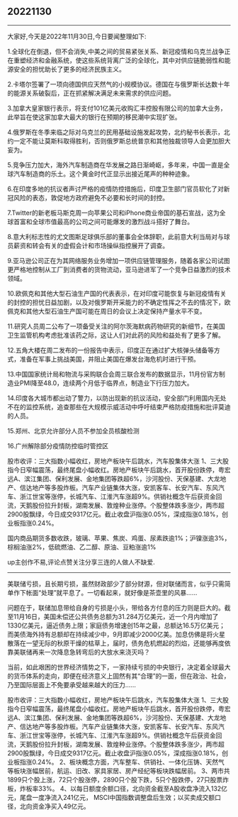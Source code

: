 ## 20221130

----

大家好,今天是2022年11月30日,今日要闻整理如下:

1.全球化在倒退，但不会消失,中美之间的贸易紧张关系、新冠疫情和乌克兰战争正在重塑经济和金融系统，使这些系统背离广泛的全球化，其中对供应链脆弱性和能源安全的担忧助长了更多的经济民族主义。

2.卡塔尔签署了一项向德国供应天然气的小规模协议。德国在与俄罗斯长达数十年的能源关系破裂后，正在抓紧解决满足未来需求的供应问题。

3.加拿大皇家银行表示，将支付101亿美元收购汇丰控股有限公司的加拿大业务，此举旨在使这家加拿大最大的银行在预期的移民潮中实现扩张。

4.俄罗斯在冬季来临之际对乌克兰的民用基础设施发起攻势，北约秘书长表示，北约一定不能让莫斯科取得胜利，否则俄罗斯总统普京和其他独裁领导人会更加胆大妄为。



5.竞争压力加大，海外汽车制造商在华发展之路日渐崎岖，多年来，中国一直是全球汽车制造商的乐土。这个黄金时代正显示出接近尾声的种种迹象。

6.在印度多地的抗议者声讨严格的疫情防控措施后，印度卫生部门官员软化了对新冠风险的表态，敦促地方政府避免不必要和长时间的封控。

7.Twitter的新老板马斯克周一向苹果公司和iPhone商业帝国的基石宣战，这为全球首富和全球市值最高的公司之间可能爆发的激烈战斗搭好了舞台。

8.意大利标志性的尤文图斯足球俱乐部的董事会全体辞职，此前意大利当局对与球员薪资和转会有关的虚假会计和市场操纵指控展开了调查。

9.亚马逊公司正在为其网络服务业务增加一项供应链管理服务，随着各家公司试图更严格地控制从工厂到消费者的货物流动，亚马逊进军了一个竞争日益激烈的技术领域。

10.欧佩克和其他大型石油生产国的代表表示，在对印度可能恢复与新冠疫情有关的封控的担忧日益加剧，以及对俄罗斯开采能力的不确定性挥之不去的情况下，欧佩克和其他大型石油生产国可能在周日的会议上决定保持产量水平不变。

11.研究人员周二公布了一项备受关注的阿尔茨海默病药物研究的新细节，在美国卫生监管机构考虑批准该药之际，这让人们对此药的风险和益处有了更多了解。

12.五角大楼在周二发布的一份报告中表示，印度正在通过扩大核弹头储备等方式，准备在军事上挑战美国，并阻止美国在爆发台海危机时进行干预。

13.中国国家统计局和物流与采购联合会周三联合发布的数据显示，11月份官方制造业PMI降至48.0，连续两个月低于临界点，制造业下行压力加大。

14.印度各大城市都出动了警力，以防出现新的抗议活动，安全部门利用国内无处不在的监控系统，追查那些在大规模示威活动中呼吁结束严格防疫措施和批评莫迪的人员。

15.郑州、北京允许部分人员不参加全员核酸检测

16.广州解除部分疫情防控临时管控区


股市收评：三大指数小幅收红，房地产板块午后跳水，汽车股集体大涨 1、三大股指今日窄幅震荡，最终尾盘小幅收红。房地产板块午后跳水，首开股份跌停，粤宏远A、滨江集团、保利发展、金地集团等跌超6%，沙河股份、天保基建、大龙地产、信达地产等多股炸板。汽车产业链集体大涨，安凯客车、长安汽车、东风汽车、浙江世宝等涨停，长城汽车、江淮汽车涨超9%。供销社概念午后获资金回流，天鹅股份拉升封板，湖南发展、敦煌种业涨停。个股整体跌多涨少，两市超2900股飘绿，今日成交9317亿元。截止收盘沪指涨0.05%，深成指涨0.18%，创业板指涨0.24%。 

国内商品期货多数收跌，玻璃、苹果、焦炭、鸡蛋、尿素跌逾1%；沪镍涨逾3%，棕榈油涨2%，低硫燃油、乙二醇、原油、豆粕涨逾1%

up主创作不易,评论点赞关注分享三连的人做人不缺爱.

----

美联储亏损，且长期亏损，虽然财政部少了部分财源，但对联储而言，似乎只需简单作下帐面“处理”就平息了。一切看起来，就好像是茶壶里的风暴……

问题在于，联储加息带给自身的亏损是小头，带给各方付息的压力则是巨大的。截至11月16日，美国未偿还公共债务总额为31.284万亿美元，近一个月内增加了1330亿美元，逼近债务上限；家庭债务增速创15年之最，总额达16.5万亿美元；而美债海外持有总额却在持续减少中，9月即减少2000亿美。加息仿佛是将火星散落在一望无际的秋原干燥的枯草上，届时，债务危机燃起的烈焰，还能够再度依靠美联储再来一次降息急转弯后的大放水来浇灭吗？

当前，如此艰困的世界经济情势之下，一家持续亏损的中央银行，决定着全球最大的货币体系的走向，即便在经济意义上固然有其“合理”的一面，但在政治、社会，乃至国际层面上不免要承受越来越大的压力……

股市收评：三大指数小幅收红，房地产板块午后跳水，汽车股集体大涨 1、三大股指今日窄幅震荡，最终尾盘小幅收红。房地产板块午后跳水，首开股份跌停，粤宏远A、滨江集团、保利发展、金地集团等跌超6%，沙河股份、天保基建、大龙地产、信达地产等多股炸板。汽车产业链集体大涨，安凯客车、长安汽车、东风汽车、浙江世宝等涨停，长城汽车、江淮汽车涨超9%。供销社概念午后获资金回流，天鹅股份拉升封板，湖南发展、敦煌种业涨停。个股整体跌多涨少，两市超2900股飘绿，今日成交9317亿元。截止收盘沪指涨0.05%，深成指涨0.18%，创业板指涨0.24%。 2、板块概念方面，汽车整车、供销社、一体化压铸、天然气等板块涨幅居前，航运、旧改、家具家居、房产经纪等板块跌幅居前。 3、两市共1899只个股上涨，72只个股涨停，2890只个股下跌，5只个股跌停，27只股票炸板，炸板率33%。 4、以每日额度余额口径，北向资金截至A股收盘净流入132亿元，尾盘一度净流入241亿元， MSCI中国指数调整盘后生效；以买卖成交额口径，北向资金净买入49亿元。



